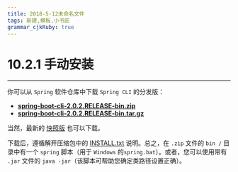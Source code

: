 ```yaml
---
title: 2018-5-12未命名文件 
tags: 新建,模板,小书匠
grammar_cjkRuby: true
---
```



# 10.2.1 手动安装
---

你可以从 `Spring` 软件仓库中下载 `Spring CLI` 的分发版：
* **[spring-boot-cli-2.0.2.RELEASE-bin.zip](https://repo.spring.io/release/org/springframework/boot/spring-boot-cli/2.0.2.RELEASE/spring-boot-cli-2.0.2.RELEASE-bin.zip)**
* **[spring-boot-cli-2.0.2.RELEASE-bin.tar.gz](https://repo.spring.io/release/org/springframework/boot/spring-boot-cli/2.0.2.RELEASE/spring-boot-cli-2.0.2.RELEASE-bin.tar.gz)**

当然，最新的 [快照版](https://repo.spring.io/snapshot/org/springframework/boot/spring-boot-cli/) 也可以下载。

下载后，遵循解开压缩包中的 [INSTALL.txt](https://raw.githubusercontent.com/spring-projects/spring-boot/v2.0.2.RELEASE/spring-boot-project/spring-boot-cli/src/main/content/INSTALL.txt) 说明。总之，在 `.zip` 文件的 `bin /` 目录中有一个 `spring` 脚本（用于 `Windows` 的`spring.bat`）。或者，您可以使用带有 `.jar` 文件的 `java -jar`（该脚本可帮助您确定类路径设置正确）。